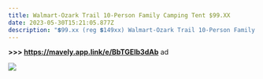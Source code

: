 ```yaml
---
title: Walmart-Ozark Trail 10-Person Family Camping Tent $99.XX
date: 2023-05-30T15:21:05.877Z
description: "💲99.xx (reg 💲149xx) Walmart-Ozark Trail 10-Person Family Camping Tent "
---
```

 **\>>> https://mavely.app.link/e/BbTGElb3dAb**  ad 

![](https://scontent.ffcm1-2.fna.fbcdn.net/v/t39.30808-6/350312751_286354200398262_3429065809780401655_n.jpg?stp=cp6_dst-jpg_p526x296&_nc_cat=108&ccb=1-7&_nc_sid=dbeb18&_nc_ohc=FFRG0F8GhfgAX899kiC&_nc_ht=scontent.ffcm1-2.fna&oh=00_AfBL0dZdqIYuAhpOn-sIOzUc2TkPCkmh28H4dKFkFDMrlw&oe=647A0910)